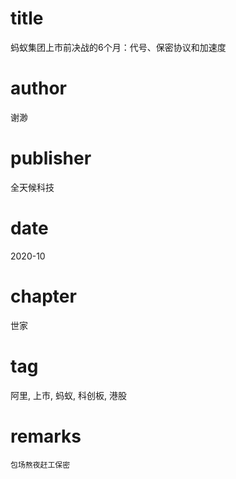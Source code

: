 # title
蚂蚁集团上市前决战的6个月：代号、保密协议和加速度

# author
谢渺

# publisher
全天候科技

# date
2020-10

# chapter
世家

# tag
阿里, 上市, 蚂蚁, 科创板, 港股

# remarks
`包场熬夜赶工保密`
